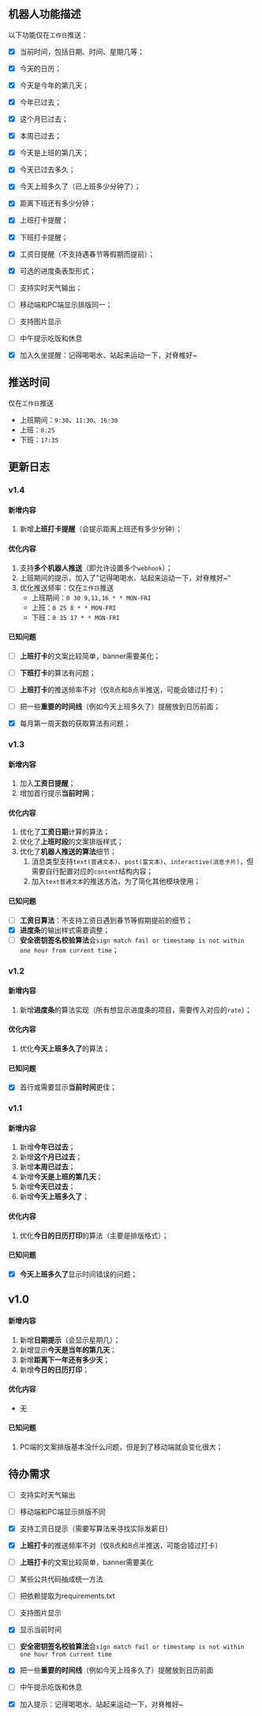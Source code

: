 ## 机器人功能描述

以下功能仅在`工作日`推送：

- [x] 当前时间，包括日期、时间、星期几等；
- [x] 今天的日历；
- [x] 今天是今年的第几天；
- [x] 今年已过去；
- [x] 这个月已过去；
- [x] 本周已过去；
- [x] 今天是上班的第几天；
- [x] 今天已过去多久；
- [x] 今天上班多久了（已上班多少分钟了）；
- [x] 距离下班还有多少分钟；
- [x] 上班打卡提醒；
- [x] 下班打卡提醒；
- [x] 工资日提醒（不支持遇春节等假期而提前）；
- [x] 可选的进度条表型形式；
- [ ] 支持实时天气输出；
- [ ] 移动端和PC端显示排版同一；
- [ ] 支持图片显示
- [ ] 中午提示吃饭和休息
- [x] 加入久坐提醒：记得喝喝水、站起来运动一下，对脊椎好~


## 推送时间

仅在`工作日`推送
- 上班期间：`9:30`、`11:30`、`16:30`
- 上班：`8:25` 
- 下班：`17:35`

## 更新日志

### v1.4

#### 新增内容

1. 新增**上班打卡提醒**（会提示距离上班还有多少分钟）；

#### 优化内容

1. 支持**多个机器人推送**（即允许设置多个`webhook`）；
2. 上班期间的提示，加入了”记得喝喝水、站起来运动一下，对脊椎好~“
3. 优化推送频率：仅在`工作日`推送
   - 上班期间：`0 30 9,11,16 * * MON-FRI`
   - 上班：`0 25 8 * * MON-FRI`   
   - 下班：`0 35 17 * * MON-FRI`

#### 已知问题

- [ ] **上班打卡**的文案比较简单，banner需要美化；
- [ ] **下班打卡**的算法有问题；
- [ ] **上班打卡**的推送频率不对（仅8点和8点半推送，可能会错过打卡）；
- [ ] 把一些**重要的时间线**（例如今天上班多久了）提醒放到日历前面；
- [x] 每月第一周天数的获取算法有问题；


### v1.3

#### 新增内容

1. 加入**工资日提醒**；
2. 增加首行提示**当前时间**；

#### 优化内容

1. 优化了**工资日期**计算的算法；
2. 优化了**上班时段**的文案排版样式；
3. 优化了**机器人推送的算法**细节；
   1. 消息类型支持`text(普通文本)`、`post(富文本)`、`interactive(消息卡片)`，但需要自行配置对应的`content`结构内容；
   2. 加入`text普通文本`的推送方法，为了简化其他模块使用；
   
#### 已知问题

- [ ] **工资日算法**：不支持工资日遇到春节等假期提前的细节；
- [x] **进度条**的输出样式需要调整；
- [ ] **安全密钥签名校验算法**会`sign match fail or timestamp is not within one hour from current time`；

### v1.2

#### 新增内容

1. 新增**进度条**的算法实现（所有想显示进度条的项目，需要传入对应的`rate`）；

#### 优化内容

1. 优化**今天上班多久了**的算法；

#### 已知问题

- [x] 首行或需要显示**当前时间**更佳；

### v1.1

#### 新增内容

1. 新增**今年已过去**；
2. 新增**这个月已过去**；
3. 新增**本周已过去**；
4. 新增**今天是上班的第几天**；
5. 新增**今天已过去**；
6. 新增**今天上班多久了**；

#### 优化内容

1. 优化**今日的日历打印**的算法（主要是排版格式）；

#### 已知问题

- [x] **今天上班多久了**显示时间错误的问题；

## v1.0

#### 新增内容

1. 新增**日期提示**（会显示星期几）；
2. 新增显示**今天是当年的第几天**；
3. 新增**距离下一年还有多少天**；
4. 新增**今日的日历打印**；

#### 优化内容

- 无

#### 已知问题

1. PC端的文案排版基本没什么问题，但是到了移动端就会变化很大；

## 待办需求

- [ ] 支持实时天气输出
- [ ] 移动端和PC端显示排版不同
- [x] 支持工资日提示（需要写算法来寻找实际发薪日）
- [x] **上班打卡**的推送频率不对（仅8点和8点半推送，可能会错过打卡）
- [ ] **上班打卡**的文案比较简单，banner需要美化
- [ ] 某些公共代码抽成统一方法
- [ ] 把依赖提取为requirements.txt
- [ ] 支持图片显示
- [x] 显示当前时间
- [ ] **安全密钥签名校验算法**会`sign match fail or timestamp is not within one hour from current time`
- [x] 把一些**重要的时间线**（例如今天上班多久了）提醒放到日历前面
- [ ] 中午提示吃饭和休息
- [x] 加入提示：记得喝喝水、站起来运动一下，对脊椎好~


